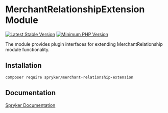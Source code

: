 # MerchantRelationshipExtension Module
[![Latest Stable Version](https://poser.pugx.org/spryker/merchant-relationship-extension/v/stable.svg)](https://packagist.org/packages/spryker/merchant-relationship-extension)
[![Minimum PHP Version](https://img.shields.io/badge/php-%3E%3D%207.4-8892BF.svg)](https://php.net/)

The module provides plugin interfaces for extending MerchantRelationship module functionality.

## Installation

```
composer require spryker/merchant-relationship-extension
```

## Documentation

[Spryker Documentation](https://docs.spryker.com)
